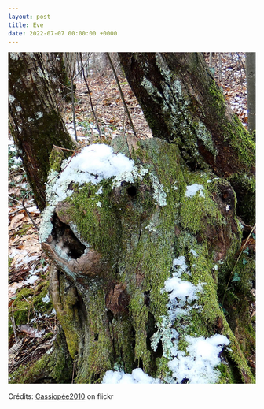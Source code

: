 ```yaml
---
layout: post
title: Eve
date: 2022-07-07 00:00:00 +0000
---
```


![Eve](/images/2022-07-07.jpg)

Crédits: [Cassiopée2010](https://www.flickr.com/people/cmoi30/) on flickr

